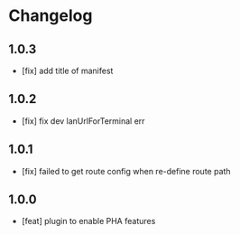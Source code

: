 # Changelog

## 1.0.3

- [fix] add title of manifest

## 1.0.2

- [fix] fix dev lanUrlForTerminal err

## 1.0.1

- [fix] failed to get route config when re-define route path

## 1.0.0

- [feat] plugin to enable PHA features